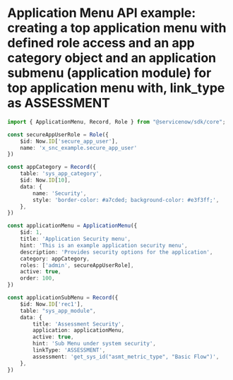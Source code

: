 # Application Menu API example: creating a top application menu with defined role access and an app category object and an application submenu (application module) for top application menu with, link_type as ASSESSMENT
```typescript
import { ApplicationMenu, Record, Role } from "@servicenow/sdk/core";

const secureAppUserRole = Role({
    $id: Now.ID['secure_app_user'],
    name: 'x_snc_example.secure_app_user'
})

const appCategory = Record({
    table: 'sys_app_category',
    $id: Now.ID[10],
    data: {
        name: 'Security',
        style: 'border-color: #a7cded; background-color: #e3f3ff;',
    },
})

const applicationMenu = ApplicationMenu({
    $id: 1,
    title: 'Application Security menu',
    hint: 'This is an example application security menu',
    description: 'Provides security options for the application',
    category: appCategory,
    roles: ['admin', secureAppUserRole],
    active: true,
    order: 100,
})

const applicationSubMenu = Record({
    $id: Now.ID['rec1'],
    table: "sys_app_module",
    data: {
        title: 'Assessment Security',
        application: applicationMenu,
        active: true,
        hint: 'Sub Menu under system security',
        linkType: 'ASSESSMENT',
        assessment: 'get_sys_id("asmt_metric_type", "Basic Flow")',
    },
})
```